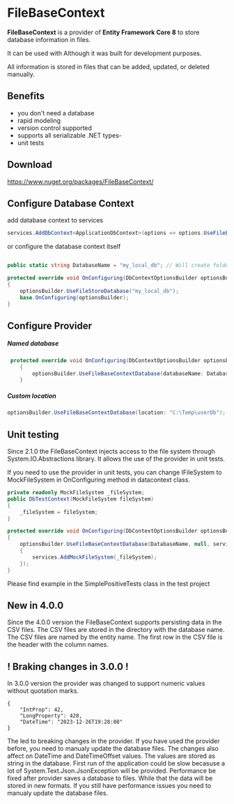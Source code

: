 # FileBaseContext

**FileBaseContext** is a provider of **Entity Framework Core 8** to store database information in files. 


It can be used with Although it was built for development purposes. 

All information is stored in files that can be added, updated, or deleted manually.

## Benefits

- you don't need a database
- rapid modeling
- version control supported
- supports all serializable .NET types-
- unit tests

## Download

https://www.nuget.org/packages/FileBaseContext/

## Configure Database Context

add database context to services

```cs
services.AddDbContext<ApplicationDbContext>(options => options.UseFileBaseContextDatabase("dbUser"));
```

or configure the database context itself

```cs

public static string DatabaseName = "my_local_db"; // Will create folder  \bin\my_local_db and tables.json files

protected override void OnConfiguring(DbContextOptionsBuilder optionsBuilder)
{
	optionsBuilder.UseFileStoreDatabase("my_local_db");
	base.OnConfiguring(optionsBuilder);
}
```

## Configure Provider

##### Named database 
```cs
 protected override void OnConfiguring(DbContextOptionsBuilder optionsBuilder)
    {
        optionsBuilder.UseFileBaseContextDatabase(databaseName: DatabaseName); 
    }
```

##### Custom location
```cs
optionsBuilder.UseFileBaseContextDatabase(location: "C:\Temp\userDb");
```

## Unit testing

Since 2.1.0 the FileBaseContext injects access to the file system through System.IO.Abstractions library. It allows the use of the provider in unit tests.

If you need to use the provider in unit tests, you can change IFileSystem to MockFileSystem in OnConfiguring method in datacontext class.

```cs
private readonly MockFileSystem _fileSystem;
public DbTestContext(MockFileSystem fileSystem)
{
    _fileSystem = fileSystem;
}

protected override void OnConfiguring(DbContextOptionsBuilder optionsBuilder)
{
    optionsBuilder.UseFileBaseContextDatabase(DatabaseName, null, services =>
    {
        services.AddMockFileSystem(_fileSystem);
    });
}
```
Please find example in the SimplePositiveTests class in the test project

## New in 4.0.0

Since the 4.0.0 version the FileBaseContext supports persisting data in the CSV files.
The CSV files are stored in the directory with the database name. 
The CSV files are named by the entity name. 
The first row in the CSV file is the header with the column names.

## ! Braking changes in 3.0.0 !

In 3.0.0 version the provider was changed to support numeric values without quotation marks.

```
{
    "IntProp": 42,
    "LongProperty": 420,
    "DateTime": "2023-12-26T19:28:08"
}
```

The led to breaking changes in the provider. If you have used the provider before, you need to manualy update the database files. 
The changes also affect on DateTime and DateTimeOffset values. The values are stored as string in the database.
First run of the application could be slow becasuse a lot of System.Text.Json.JsonException will be provided.
Performance be fixed after provider saves a database to files. While that the data will be stored in new formats.
If you still have performance issues you need to manualy update the database files.
